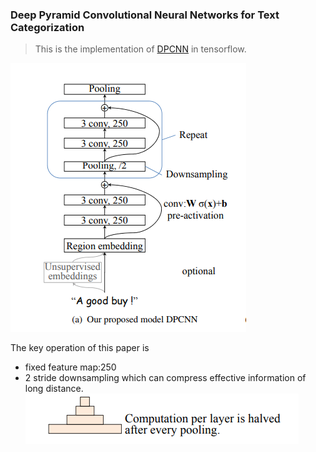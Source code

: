 ### Deep Pyramid Convolutional Neural Networks for Text Categorization

> This is the implementation of [DPCNN](http://www.aclweb.org/anthology/P17-1052) in tensorflow.

![DPCNN](/img/dpcnn.png)

The key operation of this paper is 
- fixed feature map:250
- 2 stride downsampling which can compress effective information of long distance.
![pyramid](/img/pyramid.png)